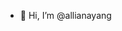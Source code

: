 - 👋 Hi, I’m @allianayang

<!---
allianayang/allianayang is a ✨ special ✨ repository because its `README.md` (this file) appears on your GitHub profile.
You can click the Preview link to take a look at your changes.
--->
